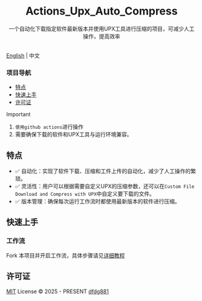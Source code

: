 <div align="center">
  <h1 align="center">Actions_Upx_Auto_Compress</h1>
</div>

<div align="center">一个自动化下载指定软件最新版本并使用UPX工具进行压缩的项目，可减少人工操作，提高效率</div>
<br>
<p align="center">
  <!-- 这里可添加项目的一些状态图标，如版本、下载量等，由于没有具体信息，暂不添加 -->
</p>

[English](./README_en.md) | 中文

### 项目导航
- [特点](#特点)
- [快速上手](#快速上手)
- [许可证](#许可证)

> [!IMPORTANT]
> 1. `使用github actions`进行操作
> 2. 需要确保下载的软件和UPX工具与运行环境兼容。

## 特点

- ✅ 自动化：实现了软件下载、压缩和工件上传的自动化，减少了人工操作的繁琐。
- ✅ 灵活性：用户可以根据需要自定义UPX的压缩参数，还可以在`Custom File Download and Compress with UPX`中自定义要下载的文件。
- ✅ 版本管理：确保每次运行工作流时都使用最新版本的软件进行压缩。


## 快速上手

### 工作流
Fork 本项目并开启工作流，具体步骤请见[详细教程](./docs/workflow.md)


## 许可证

[MIT](./LICENSE) License &copy; 2025 - PRESENT [dfdg881](https://github.com/dfdg881)
